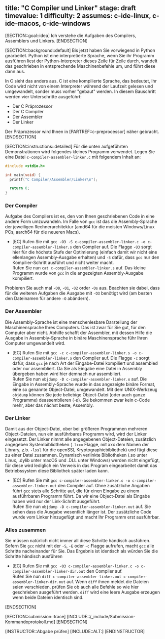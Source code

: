 title: "C Compiler und Linker"
stage: draft
timevalue: 1
difficulty: 2
assumes: c-ide-linux, c-ide-macos, c-ide-windows
---
[SECTION::goal::idea]
Ich verstehe die Aufgaben des Compilers, Assemblers und Linkers.
[ENDSECTION]

[SECTION::background::default]
Bis jetzt haben Sie vorwiegend in Python gearbeitet.
Python ist eine interpretierte Sprache, wenn Sie ihr Programm ausführen liest
der Python-Interpreter dieses Zeile für Zeile durch, wandelt das geschrieben
in entsprechende Maschinenbefehle um, und führt diese dann aus.

In C sieht das anders aus.
C ist eine kompilierte Sprache, das bedeutet, Ihr Code wird nicht von einem
Interpreter während der Laufzeit gelesen und umgewandelt, sonder muss vorher
"gebaut" werden.
In diesem Bauschritt werden vier Unterschritte ausgeführt:

- Der C Präprozessor
- Der C Compiler
- Der Assembler
- Der Linker

Der Präprozessor wird Ihnen in [PARTREF::c-preprocessor] näher gebracht.
[ENDSECTION]

[SECTION::instructions::detailed]
Für die unten aufgeführten Demonstrationen wird folgendes kleines Programm
verwendet.
Legen Sie eine Datei `c-compiler-assembler-linker.c` mit folgendem Inhalt an:
```c
#include <stdio.h>

int main(void) {
  printf("C Compiler/Assembler/Linker\n");

  return 0;
}
```

### Der Compiler

Aufgabe des Compilers ist es, den von Ihnen geschriebenen Code in eine
andere Form umzuwandeln.
Im Falle von `gcc` ist das die Assembly-Sprache der jeweiligen
Rechnerarchitektur (amd64 für die meisten Windows/Linux PCs, aarch64 für die
neueren Macs).

- [EC] Rufen Sie mit
  `gcc -O3 -S c-compiler-assembler-linker.c -o c-compiler-assembler-linker.s`
  den Compiler auf.
  Die Flagge `-O3` sorgt hier für die höchste Stufe der Optimierung (einfach
  damit wir nicht eine ellenlangen Assembly-Ausgabe erhalten) und `-S` dafür,
  dass `gcc` nur den Kompilier-Schritt ausführt und nicht weiter macht.  
  Rufen Sie nun `cat c-compiler-assembler-linker.s` auf.
  Das kleine Programm wurde von `gcc` in die angezeigten Assembly-Ausgabe
  kompiliert.

Probieren Sie auch mal `-O0`, `-O1`, `-O2` order `-Os` aus.
Beachten sie dabei, dass für die weiteren Aufgaben die Ausgabe mit `-O3`
benötigt wird (am besten den Dateinamen für andere `-O` abändern).

### Der Assembler

Die Assembly-Sprache ist eine menschenlesbare Darstellung der Maschinensprache
Ihres Computers.
Das ist zwar für Sie gut, für den Computer aber nicht.
Abhilfe schafft der Assembler, mit dessen Hilfe die Ausgabe in Assembly-Sprache
in binäre Maschinensprache führ Ihren Computer umgewandelt wird.

- [EC] Rufen Sie mit
  `gcc -c c-compiler-assembler-linker.s -o c-compiler-assembler-linker.o`
  den Compiler auf.
  Die Flagge `-c` sorgt dafür, dass `gcc` je nach Art der Eingabe-Datei
  kompiliert und assembled oder nur assembliert.
  Da Sie als Eingabe eine Datei in Assembly übergeben haben wird hier demnach
  nur assembliert.  
  Rufen Sie nun `objdump -D c-compiler-assembler-linker.o` auf.
  Die Eingabe in Assembly-Sprache wurde in das angezeigte binäre Format, eine
  so genannte Object-Datei, umgewandelt. Mit dem UNIX-Werkzeug `objdump` können
  Sie jede beliebige Object-Datei (oder auch ganze Programme) deassemblieren
  (`-D`).
  Sie bekommen zwar kein c-Code mehr, aber das nächst beste, Assembly.

### Der Linker

Damit aus der Object-Datei, ober bei größeren Programmen mehreren
Object-Dateien, nun ein ausführbares Programm wird, wird der Linker eingesetzt.
Der Linker nimmt alle angegebenen Object-Dateien, zusätzlich angegeben
Systembibliotheken (`-lxxx` Flagge, mit xxx dem Namen der Library, z.b.
`-lssl` für die openSSL Kryptographiebibliothek) und fügt diese
zu einer Datei zusammen.
Dynamisch verlinkte Bibliotheken (.so unter Linux, .dylib unter macOS und .DLL
unter Windows) werden nicht eingefügt, für diese wird lediglich ein Verweis in
das Program eingearbeitet damit das Betriebssystem diese Bibliothek später
laden kann.

- [EC] Rufen Sie mit
  `gcc c-compiler-assembler-linker.o -o c-compiler-assembler-linker.out`
  den Compiler auf.
  Ohne zusätzliche Angaben führt `gcc` stets alle Schritte auf, die für einen
  Eingabe zu einem ausführbaren Programm führt.
  Da wir eine Object-Datei als Eingabe haben wird nur der Link-Schritt
  ausgeführt.  
  Rufen Sie nun `objdump -D c-compiler-assembler-linker.out` auf.
  Sie sehen dass die Ausgabe wesentlich länger ist.
  Der zusätzliche Code wurde vom Linker hinzugefügt und macht Ihr Programm erst
  ausführbar.

### Alles zusammen

Sie müssen natürlich nicht immer all diese Schritte händisch ausführen.
Sofern Sie `gcc` nicht mit der `-S`, `-E` oder `-c` Flagge aufrufen, macht
`gcc` alle Schritte nacheinander für Sie.
Das Ergebnis ist identisch als würden Sie die Schritte händisch ausführen

- [EC] Rufen Sie mit
  `gcc -O3 c-compiler-assembler-linker.c -o c-compiler-assembler-linker-dir.out`
  den Compiler auf.  
  Rufen Sie nun
  `diff c-compiler-assembler-linker.out c-compiler-assembler-linker-dir.out`
  auf.
  Wenn `diff` ihnen meldet die Dateien seien verschieden, prüfen Sie
  ob auch alle Befehle so wie hier geschrieben ausgeführt werden.
  `diff` wird eine leere Ausgabe erzeugen wenn beide Dateien identisch sind.

[ENDSECTION]

[SECTION::submission::trace]
[INCLUDE::/_include/Submission-Kommandoprotokoll.md]
[ENDSECTION]

[INSTRUCTOR::Abgabe prüfen]
[INCLUDE::ALT:]
[ENDINSTRUCTOR]
